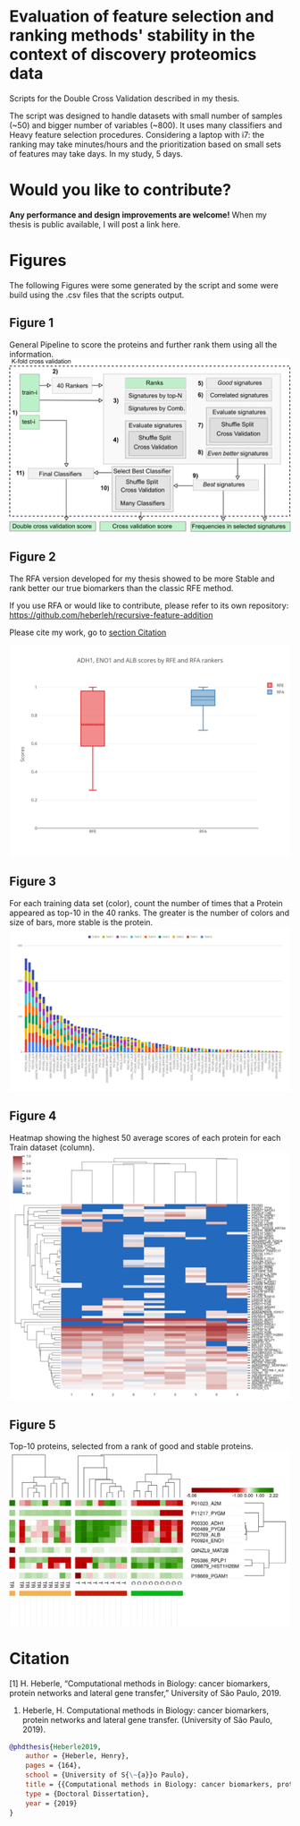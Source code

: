 
# Evaluation of feature selection and ranking methods' stability in the context of discovery proteomics data

Scripts for the Double Cross Validation described in my thesis.

The script was designed to handle datasets with small number of samples (~50) and bigger number of variables (~800). It uses many classifiers and Heavy feature selection procedures. Considering a laptop with i7: the ranking may take minutes/hours and the prioritization based on small sets of features may take days. In my study, 5 days.

# Would you like to contribute?

**Any performance and design improvements are welcome!** When my thesis is public available, I will post a link here.

# Figures

The following Figures were some generated by the script and some were build using the .csv files that the scripts output.

## Figure 1
General Pipeline to score the proteins and further rank them using all the information.
![](images/general_pipeline.png)

## Figure 2
The RFA version developed for my thesis showed to be more Stable and rank better our true biomarkers than the classic RFE method.

If you use RFA or would like to contribute, please refer to its own repository: https://github.com/heberleh/recursive-feature-addition

Please cite my work, go to [section Citation](#citation)

![](images/dcv_rfe_vs_rfa.png)

## Figure 3
For each training data set (color), count the number of times that a Protein appeared as top-10 in the 40 ranks. The greater is the number of colors and size of bars, more stable is the protein.
![](images/dcv_number_of_times_in_top_10.png)

## Figure 4
Heatmap showing the highest 50 average scores of each protein for each Train dataset (column).
![](images/dcv_scores_highest_50_mean_heatmap.png)

## Figure 5
Top-10 proteins, selected from a rank of good and stable proteins.
![](images/heatmap_10best_svg.png)


# Citation

[1] H. Heberle, “Computational methods in Biology: cancer biomarkers, protein networks and lateral gene transfer,” University of São Paulo, 2019.

1. Heberle, H. Computational methods in Biology: cancer biomarkers, protein networks and lateral gene transfer. (University of São Paulo, 2019).

```bibtex
@phdthesis{Heberle2019,
    author = {Heberle, Henry},
    pages = {164},
    school = {University of S{\~{a}}o Paulo},
    title = {{Computational methods in Biology: cancer biomarkers, protein networks and lateral gene transfer}},
    type = {Doctoral Dissertation},
    year = {2019}
}
```


